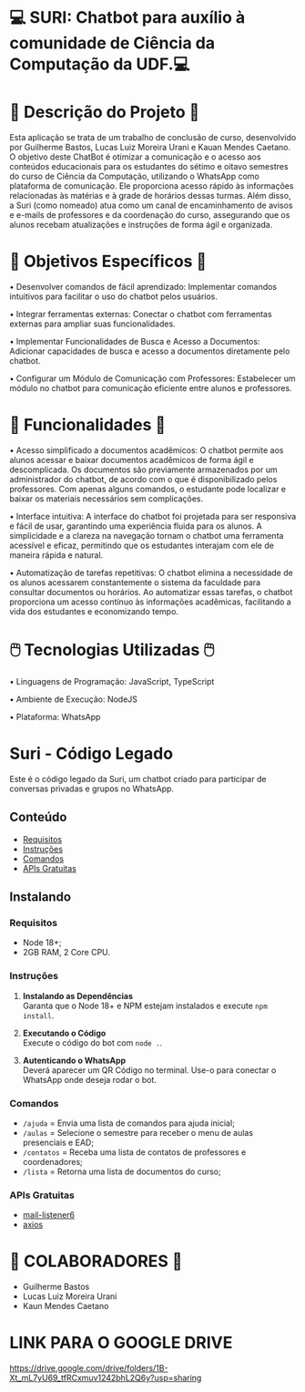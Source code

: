 # 💻 SURI: Chatbot para auxílio à comunidade de Ciência da Computação da UDF.💻

# 📖 Descrição do Projeto 📖

Esta aplicação se trata de um trabalho de conclusão de curso, desenvolvido por Guilherme Bastos, Lucas Luiz Moreira Urani e Kauan Mendes Caetano. O objetivo deste ChatBot é otimizar a comunicação e o acesso aos conteúdos educacionais para os estudantes do sétimo e oitavo semestres do curso de Ciência da Computação, utilizando o WhatsApp como plataforma de comunicação. 
Ele proporciona acesso rápido às informações relacionadas às matérias e à grade de horários dessas turmas. Além disso, a Suri (como nomeado) atua como um canal de encaminhamento de avisos e e-mails de professores e da coordenação do curso, assegurando que os alunos recebam atualizações e instruções de forma ágil e organizada.

# 📝 Objetivos Específicos 📝

•  Desenvolver comandos de fácil aprendizado: Implementar  comandos intuitivos para facilitar o uso do chatbot pelos usuários.

•  Integrar ferramentas externas: Conectar o chatbot com  ferramentas externas para ampliar suas funcionalidades. 

•  Implementar Funcionalidades de Busca e Acesso a Documentos: Adicionar capacidades de busca e acesso a documentos diretamente  pelo chatbot. 

•  Configurar um Módulo de Comunicação com Professores:  Estabelecer um módulo no chatbot para comunicação eficiente entre  alunos e professores. 


# 🤖 Funcionalidades 🤖

• Acesso simplificado a documentos acadêmicos:  O chatbot permite aos alunos acessar e baixar documentos acadêmicos de forma ágil e descomplicada. Os documentos são previamente armazenados por um administrador do chatbot, de acordo com o que é disponibilizado pelos professores. Com apenas alguns comandos, o estudante pode localizar e baixar os materiais necessários sem complicações.

• Interface intuitiva: A interface do chatbot foi projetada para ser responsiva e fácil de usar, garantindo uma experiência fluida para os alunos. A simplicidade e a clareza na navegação tornam o chatbot uma ferramenta acessível e eficaz, permitindo que os estudantes interajam com ele de maneira rápida e natural.

• Automatização de tarefas repetitivas: O chatbot elimina a necessidade de os alunos acessarem constantemente o sistema da faculdade para consultar documentos ou horários. Ao automatizar essas tarefas, o chatbot proporciona um acesso contínuo às informações acadêmicas, facilitando a vida dos estudantes e economizando tempo.


# 🖱️ Tecnologias Utilizadas 🖱️

• Linguagens de Programação: JavaScript, TypeScript

• Ambiente de Execução: NodeJS

• Plataforma: WhatsApp


# Suri - Código Legado

Este é o código legado da Suri, um chatbot criado para participar de conversas privadas e grupos no WhatsApp.

## Conteúdo
- [Requisitos](#requisitos)
- [Instruções](#instruções)
- [Comandos](#comandos)
- [APIs Gratuitas](#apis-gratuitas)

## Instalando

### Requisitos

- Node 18+;
- 2GB RAM, 2 Core CPU.

### Instruções

1. **Instalando as Dependências**  
   Garanta que o Node 18+ e NPM estejam instalados e execute `npm install`.

2. **Executando o Código**  
   Execute o código do bot com `node .`.

4. **Autenticando o WhatsApp**  
   Deverá aparecer um QR Código no terminal. Use-o para conectar o WhatsApp onde deseja rodar o bot.

### Comandos

- `/ajuda` = Envia uma lista de comandos para ajuda inicial;
- `/aulas` = Selecione o semestre para receber o menu de aulas presenciais e EAD;
- `/contatos` = Receba uma lista de contatos de professores e coordenadores;
- `/lista` = Retorna uma lista de documentos do curso;

### APIs Gratuitas 
- [mail-listener6](https://www.npmjs.com/package/mail-listener6)
- [axios](https://www.npmjs.com/package/axios)


# 👨 COLABORADORES 👨

- Guilherme Bastos
- Lucas Luiz Moreira Urani
- Kaun Mendes Caetano

# LINK PARA O GOOGLE DRIVE

https://drive.google.com/drive/folders/1B-Xt_mL7yU69_tfRCxmuv1242bhL2Q6y?usp=sharing
